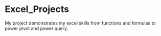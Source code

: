 # Excel_Projects
My project demonstrates my excel skills from functions and formulas to power pivot and power query.
